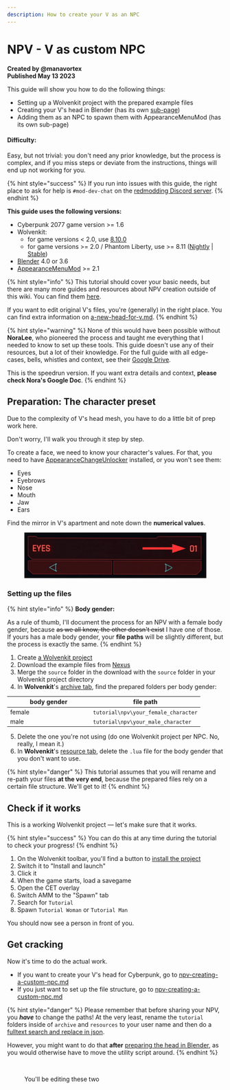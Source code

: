 ```yaml
---
description: How to create your V as an NPC
---
```


# NPV - V as custom NPC

**Created by @manavortex**\
**Published May 13 2023**

This guide will show you how to do the following things:&#x20;

* Setting up a Wolvenkit project with the prepared example files
* Creating your V's head in Blender (has its own [sub-page](npv-preparing-the-head-in-blender.md))
* Adding them as an NPC to spawn them with AppearanceMenuMod (has its own sub-page)

#### Difficulty:

Easy, but not trivial: you don't need any prior knowledge, but the process is complex, and if you miss steps or deviate from the instructions, things will end up not working for you.

{% hint style="success" %}
If you run into issues with this guide, the right place to ask for help is `#mod-dev-chat` on the [redmodding Discord server](https://discord.gg/redmodding).&#x20;
{% endhint %}

**This guide uses the following versions:**

* Cyberpunk 2077 game version >= 1.6
* Wolvenkit:&#x20;
  * for game versions < 2.0, use [8.10.0](https://github.com/WolvenKit/WolvenKit/releases/tag/8.10.0)
  * for game versions >= 2.0 / Phantom Liberty, use >= 8.11 ([Nightly](https://github.com/WolvenKit/WolvenKit-nightly-releases/releases) | [Stable](https://github.com/WolvenKit/Wolvenkit/releases))
* [Blender](https://www.blender.org/download/) 4.0 or 3.6
* [AppearanceMenuMod](https://www.nexusmods.com/cyberpunk2077/mods/790) >= 2.1

{% hint style="info" %}
This tutorial should cover your basic needs, but there are many more guides and resources about NPV creation outside of this wiki. You can find them [here](https://wiki.redmodding.org/cyberpunk-2077-modding/modding-guides/community-guides/npvs-v-as-npc-custom-npcs).&#x20;

If you want to edit original V's files, you're (generally) in the right place. You can find extra information on [a-new-head-for-v.md](../a-new-head-for-v.md "mention").
{% endhint %}

{% hint style="warning" %}
None of this would have been possible without **NoraLee**, who pioneered the process and taught me everything that I needed to know to set up these tools. This guide doesn't use any of their resources, but a lot of their knowledge. For the full guide with all edge-cases, bells, whistles and context, see their [Google Drive](https://drive.google.com/drive/folders/1R-knopKMhHDZuokPKaTt0nIDArXcQdrb).&#x20;

This is the speedrun version. If you want extra details and context, **please check Nora's Google Doc**.
{% endhint %}

## Preparation: The character preset

Due to the complexity of V's head mesh, you have to do a little bit of prep work here.

Don't worry, I'll walk you through it step by step.

To create a face, we need to know your character's values. For that, you need to have [AppearanceChangeUnlocker](https://www.nexusmods.com/cyberpunk2077/mods/3850) installed, or you won't see them:

* Eyes
* Eyebrows
* Nose
* Mouth
* Jaw
* Ears

Find the mirror in V's apartment and note down the **numerical values**.

<figure><img src="../../../../.gitbook/assets/npv_head_character_creator_numbers.png" alt=""><figcaption></figcaption></figure>

### Setting up the files

{% hint style="info" %}
**Body gender:**

As a rule of thumb, I'll document the process for an NPV with a female body gender, because ~~as we all know, the other doesn't exist~~ I have one of those. If yours has a male body gender, your **file paths** will be slightly different, but the process is exactly the same.
{% endhint %}

1. Create [a Wolvenkit project](https://app.gitbook.com/s/-MP\_ozZVx2gRZUPXkd4r/wolvenkit-app/usage/wolvenkit-projects#create-a-new-wolvenkit-mod-project)
2. Download the example files from [Nexus](https://www.nexusmods.com/cyberpunk2077/mods/8328)
3. Merge the `source` folder in the download with the `source` folder in your Wolvenkit project directory
4. In **Wolvenkit**'s [archive tab](https://app.gitbook.com/s/-MP\_ozZVx2gRZUPXkd4r/wolvenkit-app/editor/project-explorer#archive), find the prepared folders per body gender:

<table><thead><tr><th width="179">body gender</th><th>file path</th></tr></thead><tbody><tr><td>female</td><td><code>tutorial\npv\your_female_character</code></td></tr><tr><td>male</td><td><code>tutorial\npv\your_male_character</code></td></tr></tbody></table>

5. Delete the one you're not using (do one Wolvenkit project per NPC. No, really, I mean it.)
6. In **Wolvenkit**'s [resource tab](https://app.gitbook.com/s/-MP\_ozZVx2gRZUPXkd4r/wolvenkit-app/editor/project-explorer#resources), delete the `.lua` file for the body gender that you don't want to use.

{% hint style="danger" %}
This tutorial assumes that you will rename and re-path your files **at the very end**, because the prepared files rely on a certain file structure. We'll get to it!
{% endhint %}

## Check if it works

This is a working Wolvenkit project — let's make sure that it works.&#x20;

{% hint style="success" %}
You can do this at any time during the tutorial to check your progress!
{% endhint %}

1. On the Wolvenkit toolbar, you'll find a button to [install the project](https://app.gitbook.com/s/-MP\_ozZVx2gRZUPXkd4r/wolvenkit-app/menu/toolbar#install-and-launch)
2. Switch it to "Install and launch"&#x20;
3. Click it
4. When the game starts, load a savegame
5. Open the CET overlay
6. Switch AMM to the "Spawn" tab
7. Search for `Tutorial`
8. Spawn `Tutorial Woman` or `Tutorial Man`

You should now see a person in front of you.

## Get cracking

Now it's time to do the actual work.&#x20;

* If you want to create your V's head for Cyberpunk, go to [npv-creating-a-custom-npc.md](npv-creating-a-custom-npc.md "mention")
* If you just want to set up the file structure, go to [npv-creating-a-custom-npc.md](npv-creating-a-custom-npc.md "mention")

{% hint style="danger" %}
Please remember that before sharing your NPV, you _**have**_ to change the paths! At the very least, rename the `tutorial` folders inside of `archive` and `resources` to your user name and then do a [fulltext search and replace in json](../../everything-else/moving-and-renaming-in-existing-projects.md).

However, you might want to do that **after** [preparing the head in Blender](npv-preparing-the-head-in-blender.md), as you would otherwise have to move the utility script around.
{% endhint %}

<figure><img src="https://64.media.tumblr.com/f9d975e408bb678ba2acddec9f76cbd8/c1517bdcdc3d9374-c8/s2048x3072/553431af3044de381134d1484df5b5b919049f42.pnj" alt=""><figcaption><p>You'll be editing these two</p></figcaption></figure>
